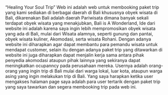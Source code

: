 “Healing Your Soul Trip” Web ini adalah web untuk membooking paket trip yang kami sediakan di berbagai daerah di Bali khususnya obyek wisata di Bali, dikarenakan Bali adalah daerah Pariwisata dimana banyak sekali terdapat obyek wisata yang menakjubkan, Bali is A Wonderland, Ide dari website ini adalah karena saya ingin lebih mempromosikan obyek wisata yang ada di Bali, mulai dari Wisata alamnya, seperti gunung dan pantai, obyek wisata kuliner, Akomodasi, serta wisata Rohani. Dengan adanya website ini diharapkan agar dapat membantu para pemandu wisata untuk mendapat customer, selain itu dengan adanya paket trip yang ditawarkan di website ini juga diharapkan dapat menjalin kerja sama antara pihak penyedia akomodasi ataupun pihak lainnya yang sekiranya dapat meningkatkan ocupanncy pada perusahaan mereka. Usernya adalah orang-orang yang ingin trip di Bali mulai dari warga lokal, luar kota, ataupun warga asing yang ingin melakukan trip di Bali. Yang saya harapkan ketika user mengakses halaman page saya adalah para user tertarik dengan paket trip yang saya tawarkan dan segera membooking trip pada web ini.
